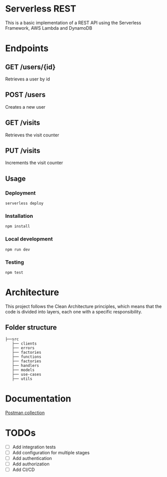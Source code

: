 # Serverless REST

This is a basic implementation of a REST API using the Serverless Framework, AWS Lambda and DynamoDB

# Endpoints

## GET /users/{id}

Retrieves a user by id

## POST /users

Creates a new user

## GET /visits

Retrieves the visit counter

## PUT /visits

Increments the visit counter

## Usage

### Deployment

```
serverless deploy
```

### Installation

```
npm install
```

### Local development

```
npm run dev
```

### Testing

```
npm test
```

# Architecture

This project follows the Clean Architecture principles, which means that the code is divided into layers, each one with a specific responsibility.

## Folder structure

```
├──src
   ├── clients
   ├── errors
   ├── factories
   ├── functions
   ├── factories
   ├── handlers
   ├── models
   ├── use-cases
   ├── utils
```

# Documentation

[Postman collection](https://documenter.getpostman.com/view/10932304/2s93kz4QGm)

# TODOs

- [ ] Add integration tests
- [ ] Add configuration for multiple stages
- [ ] Add authentication
- [ ] Add authorization
- [ ] Add CI/CD
